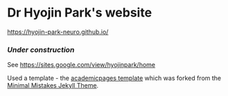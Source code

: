 # Dr Hyojin Park's website
https://hyojin-park-neuro.github.io/

### *Under construction*<br>
See https://sites.google.com/view/hyojinpark/home

Used a template - the [academicpages template](https://github.com/academicpages/academicpages.github.io) which was forked from the [Minimal Mistakes Jekyll Theme](https://mmistakes.github.io/minimal-mistakes/).

